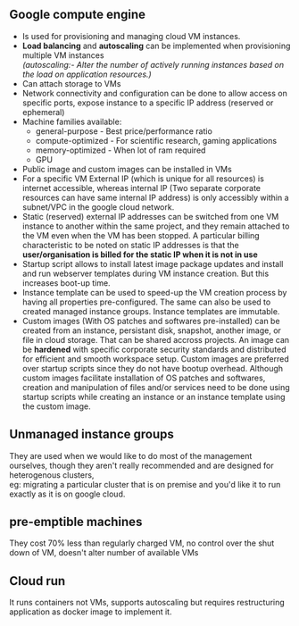 ## Google compute engine 
  * Is used for provisioning and managing cloud VM instances.  
  * **Load balancing** and **autoscaling** can be implemented when provisioning multiple VM instances  
      *(autoscaling:- Alter the number of actively running instances based on the load on application resources.)*
  * Can attach storage to VMs 
  * Network connectivity and configuration can be done to allow access on specific ports, expose instance to a specific IP address (reserved or ephemeral)
  * Machine families available:   
      * general-purpose - Best price/performance ratio  
      * compute-optimized - For scientific research, gaming applications   
      * memory-optimized - When lot of ram required  
      * GPU  
  * Public image and custom images can be installed in VMs
  * For a specific VM External IP (which is unique for all resources) is internet accessible, whereas internal IP (Two separate corporate resources can have same internal IP address) is only accessibly within a subnet/VPC in the google cloud network.  
  * Static (reserved) external IP addresses can be switched from one VM instance to another within the same project, and they remain attached to the VM even when the VM has been stopped. A particular billing characteristic to be noted on static IP addresses is that the **user/organisation is billed for the static IP when it is not in use**
  * Startup script allows to install latest image package updates and install and run webserver templates during VM instance creation. But this increases boot-up time.  
  * Instance template can be used to speed-up the VM creation process by having all properties pre-configured. The same can also be used to created managed instance groups. Instance templates are immutable.  
  * Custom images (With OS patches and softwares pre-installed) can be created from an instance, persistant disk, snapshot, another image, or file in cloud storage. That can be shared accross projects. An image can be **hardened** with specific corporate security standards and distributed for efficient and smooth workspace setup. Custom images are preferred over startup scripts since they do not have bootup overhead. Although custom images facilitate installation of OS patches and softwares, creation and manipulation of files and/or services need to be done using startup scripts while creating an instance or an instance template using the custom image. 
 

## Unmanaged instance groups 
  They are used when we would like to do most of the management ourselves, though they aren't really recommended and are designed for heterogenous clusters,  
  eg: migrating a particular cluster that is on premise and you'd like it to run exactly as it is on google cloud.  
  
## pre-emptible machines 
  They cost 70% less than regularly charged VM, no control over the shut down of VM, doesn't alter number of available VMs  

## Cloud run 
  It runs containers not VMs, supports autoscaling but requires restructuring application as docker image to implement it.  
  
  
